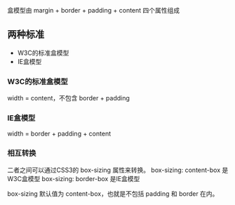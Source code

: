 盒模型由 margin + border + padding + content 四个属性组成

## 两种标准
* W3C的标准盒模型
* IE盒模型

### W3C的标准盒模型

width = content，不包含 border + padding

### IE盒模型
width = border + padding + content

### 相互转换

二者之间可以通过CSS3的 box-sizing 属性来转换。
box-sizing: content-box 是W3C盒模型
box-sizing: border-box 是IE盒模型

box-sizing 默认值为 content-box，也就是不包括 padding 和 border 在内。
